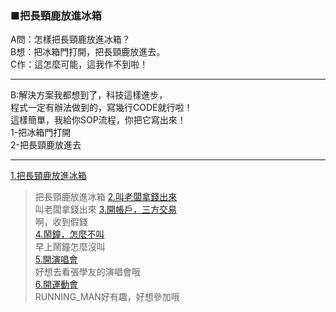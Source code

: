 ### ■把長頸鹿放進冰箱

A問：怎樣把長頸鹿放進冰箱？  
B想：把冰箱門打開，把長頸鹿放進去。  
C作：這怎麼可能，這我作不到啦！  

---
B:解決方案我都想到了，科技這樣進步，  
程式一定有辦法做到的，寫幾行CODE就行啦！  
這樣簡單，我給你SOP流程，你把它寫出來！  
1-把冰箱門打開  
2-把長頸鹿放進去  

---
[1.把長頸鹿放進冰箱](CH_1.md)  
> 把長頸鹿放進冰箱
[2.叫老闆拿錢出來](CH_2_1.md)  
> 叫老闆拿錢出來
[3.開帳戶，三方交易](CH_3.md)  
> 啊，收到假錢  
[4.鬧鐘，怎麼不叫](CH_4.md)  
> 早上鬧鐘怎麼沒叫  
[5.開演唱會](CH_5.md)  
> 好想去看張學友的演唱會哦  
[6.開運動會](CH_6.md)  
> RUNNING_MAN好有趣，好想參加哦



